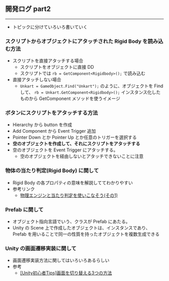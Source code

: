 ## 開発ログ part2
___
- トピックに分けていろいろ書いていく

### スクリプトからオブジェクトにアタッチされた Rigid Body を読み込む方法
- スクリプトを直接アタッチする場合
    - スクリプトをオブジェクトに直接 DD
    - スクリプトでは
    `rb = GetComponent<Rigidbody>();`
    で読み込む
- 直接アタッチしない場合
    - `Unkart = GameObject.Find("Unkart");`
    のように、オブジェクトを Find して、
    `rb = Unkart.GetComponent<Rigidbody>();`
    インスタンス化したものから GetComponent メソッドを使うイメージ

### ボタンにスクリプトをアタッチする方法
- Hierarchy から button を作成
- Add Component から Event Trigger 追加
- Pointer Down とか Pointer Up とか任意のトリガーを選択する
- **空のオブジェクトを作成して、それにスクリプトをアタッチする**
- 空のオブジェクトを Event Trigger にアタッチする。
    - 空のオブジェクトを経由しないとアタッチできないことに注意

### 物体の当たり判定(Rigid Body) に関して
- Rigid Body の各プロパティの意味を解説しててわかりやすい
- 参考リンク
    - [物理エンジンと当たり判定を使いこなそう(その1)](http://inter-high-blog.unity3d.jp/2019/06/28/rigidbody/)

### Prefab に関して
- オブジェクト指向言語でいう、クラスが Prefab にあたる。
- Unity の Scene 上で作成したオブジェクトは、インスタンスであり、Prefab を用いることで同一の性質を持ったオブジェクトを複数生成できる

### Unity の画面遷移実装に関して
- 画面遷移実装方法に関してはいろいろあるらしい
- 参考
    - [[Unity初心者Tips]画面を切り替える3つの方法](https://qiita.com/JunShimura/items/d5ffae65b7fbbcc95ce9)